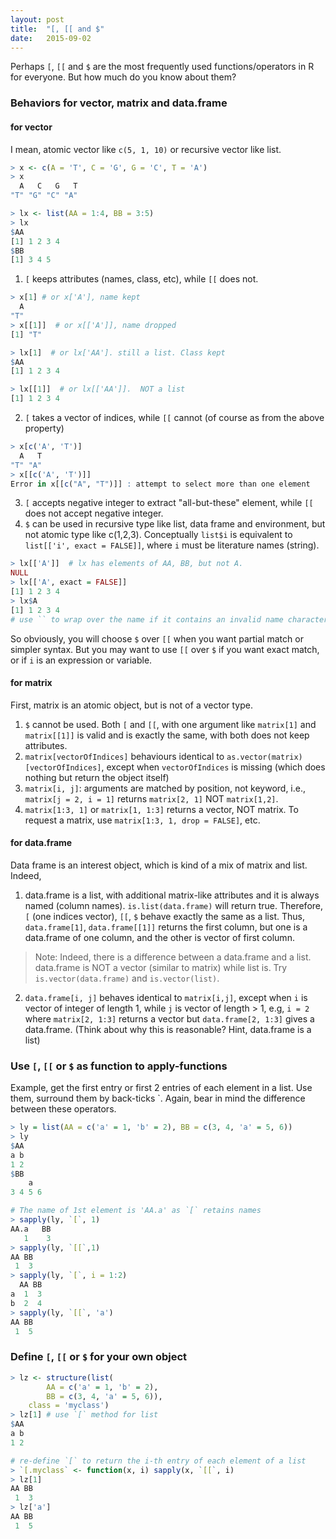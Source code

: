 ```yaml
---
layout: post
title:  "[, [[ and $"
date:   2015-09-02
---
```


Perhaps `[`, `[[` and `$` are the most frequently used functions/operators in R for everyone. But how much do you know about them?

### Behaviors for vector, matrix and data.frame

#### for vector
I mean, atomic vector like `c(5, 1, 10)` or recursive vector like list.

```r
> x <- c(A = 'T', C = 'G', G = 'C', T = 'A')
> x
  A   C   G   T 
"T" "G" "C" "A" 

> lx <- list(AA = 1:4, BB = 3:5)
> lx
$AA
[1] 1 2 3 4
$BB
[1] 3 4 5
```

1. `[` keeps attributes (names, class, etc), while `[[` does not.

```r
> x[1] # or x['A'], name kept
  A 
"T" 
> x[[1]]  # or x[['A']], name dropped
[1] "T"

> lx[1]  # or lx['AA']. still a list. Class kept
$AA
[1] 1 2 3 4

> lx[[1]]  # or lx[['AA']].  NOT a list
[1] 1 2 3 4
```

2. `[` takes a vector of indices, while `[[` cannot  (of course as from the above property)

```r
> x[c('A', 'T')]
  A   T 
"T" "A" 
> x[[c('A', 'T')]]
Error in x[[c("A", "T")]] : attempt to select more than one element
```

3. `[` accepts negative integer to extract "all-but-these" element, while `[[` does not accept negative integer.
4. `$` can be used in recursive type like list, data frame and environment, but not atomic type like c(1,2,3). Conceptually `list$i` is equivalent to `list[['i', exact = FALSE]]`, where `i` must be literature names (string).

```r
> lx[['A']]  # lx has elements of AA, BB, but not A.
NULL
> lx[['A', exact = FALSE]]
[1] 1 2 3 4
> lx$A
[1] 1 2 3 4
# use `` to wrap over the name if it contains an invalid name character(e.g., space)
```

So obviously, you will choose `$` over `[[` when you want partial match or simpler syntax.  But you may want to use `[[` over `$` if you want exact match, or if `i` is an expression or variable.


#### for matrix

First,  matrix is an atomic object, but is not of a vector type.

1. `$` cannot be used.  Both `[` and `[[`, with one argument like `matrix[1]` and `matrix[[1]]` is valid and is exactly the same, with both does not keep attributes.  
2. `matrix[vectorOfIndices]` behaviours identical to `as.vector(matrix)[vectorOfIndices]`, except when `vectorOfIndices` is missing (which does nothing but return the object itself)
3. `matrix[i, j]`:  arguments are matched by position, not keyword, i.e., `matrix[j = 2, i = 1]` returns `matrix[2, 1]` NOT `matrix[1,2]`.
4. `matrix[1:3, 1]` or `matrix[1, 1:3]` returns a vector, NOT matrix.  To request a matrix, use `matrix[1:3, 1, drop = FALSE]`, etc.


#### for data.frame

Data frame is an interest object, which is kind of a mix of matrix and list.  Indeed,

1. data.frame is a list, with additional matrix-like attributes and it is always named (column names).   `is.list(data.frame)` will return true. Therefore, `[` (one indices vector), `[[`, `$` behave exactly the same as a list.  Thus, `data.frame[1]`, `data.frame[[1]]` returns the first column, but one is a data.frame of one column, and the other is vector of first column.
> Note: Indeed, there is a difference between a data.frame and a list.  data.frame is NOT a vector (similar to matrix) while list is. Try `is.vector(data.frame)` and `is.vector(list)`.
2. `data.frame[i, j]` behaves identical to `matrix[i,j]`, except when `i` is vector of integer of length 1, while `j` is vector of length > 1, e.g, `i = 2` where `matrix[2, 1:3]` returns a vector but `data.frame[2, 1:3]` gives a data.frame. (Think about why this is reasonable? Hint,  data.frame is a list)


### Use `[`, `[[` or `$` as function to apply-functions

Example, get the first entry or first 2 entries of each element in a list.  Use them, surround them by back-ticks `. Again, bear in mind the difference between these operators. 

```r
> ly = list(AA = c('a' = 1, 'b' = 2), BB = c(3, 4, 'a' = 5, 6))
> ly
$AA
a b 
1 2 
$BB
    a   
3 4 5 6 

# The name of 1st element is 'AA.a' as `[` retains names
> sapply(ly, `[`, 1)
AA.a   BB 
   1    3 
> sapply(ly, `[[`,1)
AA BB 
 1  3 
> sapply(ly, `[`, i = 1:2)
  AA BB
a  1  3
b  2  4
> sapply(ly, `[[`, 'a')
AA BB 
 1  5 
```

### Define `[`, `[[` or `$` for your own object

```r
> lz <- structure(list(
        AA = c('a' = 1, 'b' = 2), 
        BB = c(3, 4, 'a' = 5, 6)), 
    class = 'myclass')
> lz[1] # use `[` method for list
$AA
a b 
1 2 

# re-define `[` to return the i-th entry of each element of a list
> `[.myclass` <- function(x, i) sapply(x, `[[`, i)
> lz[1]
AA BB 
 1  3 
> lz['a']
AA BB 
 1  5 
```

